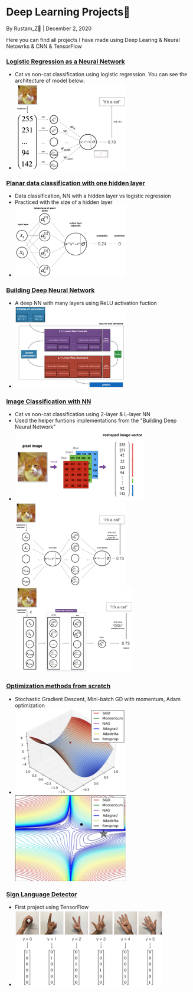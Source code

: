 # Deep Learning Projects🚀

By Rustam_Z🚀 | December 2, 2020

Here you can find all projects I have made using Deep Learing & Neural Netowrks & CNN & TensorFlow

### [Logistic Regression as a Neural Network](Logistic-Regression-as-a-Neural-Network)
- Cat vs non-cat classification using logistic regression. You can see the architecture of model below:
- <img src="img/LogReg_kiank.png" width=300>

### [Planar data classification with one hidden layer](Planar-data-classification-with-one-hidden-layer)
- Data classification, NN with a hidden layer vs logistic regression
- Practiced with the size of a hidden layer
- <img src="img/classification_kiank.png" width=300>

### [Building Deep Neural Network](Building-Deep-Neural-Network)
- A deep NN with many layers using ReLU activation fuction
- <img src="img/final outline.png" width=300>

### [Image Classification with NN](Image-Classification-with-NN)
- Cat vs non-cat classification using 2-layer & L-layer NN
- Used the helper funtions implementations from the "Building Deep Neural Network"
- <img src="img/imvectorkiank.png" width=350><img src="img/2layerNN_kiank.png" width=300><img src="img/LlayerNN_kiank.png" width=320>

### [Optimization methods from scratch](Optimization_Methods) 
- Stochastic Gradient Descent, Mini-batch GD with momentum, Adam optimization
- <img src="img/opt1.gif" width=300><img src="img/opt2.gif" width=300>

### [Sign Language Detector](TensorFlow)
- First project using TensorFlow
- <img src="img/hands.png" width=400>